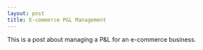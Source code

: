 ```yaml
---
layout: post
title: E-commerce P&L Management
---
```


This is a post about managing a P&L for an e-commerce business. 